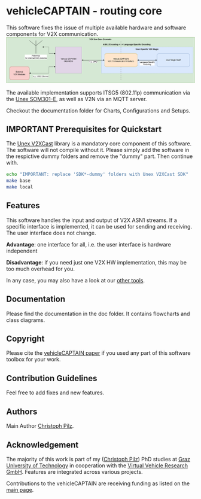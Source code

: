 # vehicleCAPTAIN - routing core
This software fixes the issue of multiple available hardware and software components for V2X communication.
![vehicleCAPTAIN Demo Board - Closed](res/figures/21_platform_design.drawio.png "High Level Architecture (HLA) of the vehicleCAPTAIN routing core")

The available implementation supports ITSG5 (802.11p) communication via the [Unex SOM301-E](https://unex.com.tw/en/product/som/), as well as V2N via an MQTT server.

Checkout the documentation folder for Charts, Configurations and Setups. 

## IMPORTANT Prerequisites for Quickstart
The [Unex V2XCast](https://unex.com.tw/en/v2xcast/) library is a mandatory core component of this software. The software will not compile without it. Please simply add the software in the respictive dummy folders and remove the "dummy" part. Then continue with.

```bash
echo "IMPORTANT: replace 'SDK*-dummy' folders with Unex V2XCast SDK"
make base
make local
```

## Features
This software handles the input and output of V2X ASN1 streams. If a specific interface is implemented, it can be used for sending and receiving. The user interface does not change.

**Advantage**: one interface for all, i.e. the user interface is hardware independent

**Disadvantage**: if you need just one V2X HW implementation, this may be too much overhead for you.

In any case, you may also have a look at our [other tools](https://github.com/virtual-vehicle/vehicle_captain).

## Documentation
Please find the documentation in the doc folder. It contains flowcharts and class diagrams.

## Copyright
Please cite the [vehicleCAPTAIN paper](https://github.com/virtual-vehicle/vehicle_captain_toolbox/blob/main/LITERATURE.md) if you used any part of this software toolbox for your work.

## Contribution Guidelines
Feel free to add fixes and new features.

## Authors
Main Author [Christoph Pilz](https://github.com/MrMushroom).

## Acknowledgement
The majority of this work is part of my ([Christoph Pilz](https://www.researchgate.net/profile/Christoph-Pilz)) PhD studies at [Graz University of Technology](https://www.tugraz.at/home) in cooperation with the [Virtual Vehicle Research GmbH](https://www.v2c2.at/). Features are integrated across various projects.

Contributions to the vehicleCAPTAIN are receiving funding as listed on the [main page](https://github.com/virtual-vehicle/vehicle_captain).
